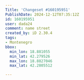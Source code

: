 ```yaml
---
Title: 'Changeset #160195951'
PublishDate: 2024-12-12T07:35:12Z
id: 160195951
user: dada24
comment: name street
created_by: iD 2.30.4
tags:
- Montenegro
bbox:
  min_lon: 18.881055
  min_lat: 42.279526
  max_lon: 18.8827046
  max_lat: 42.2805512

---
```

